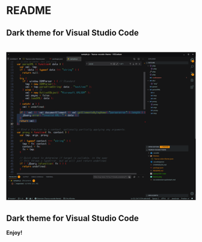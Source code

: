 # README

## Dark theme for Visual Studio Code

![Screenshot](https://raw.githubusercontent.com/Xyr0s1gn/Taurus-vscode-theme/master/screenshot.png "Screenshot")
=======
## Dark theme for Visual Studio Code

**Enjoy!**
